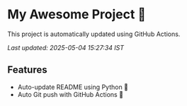 # My Awesome Project 🚀

This project is automatically updated using GitHub Actions.

_Last updated: 2025-05-04 15:27:34 IST_

## Features
- Auto-update README using Python 🐍
- Auto Git push with GitHub Actions 🤖
